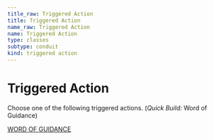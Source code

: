 ```yaml
---
title_raw: Triggered Action
title: Triggered Action
name_raw: Triggered Action
name: Triggered Action
type: classes
subtype: conduit
kind: triggered action
---
```


# Triggered Action

Choose one of the following triggered actions. (*Quick Build:* Word of Guidance)

[WORD OF GUIDANCE](./Word%20Of%20Guidance.md)
